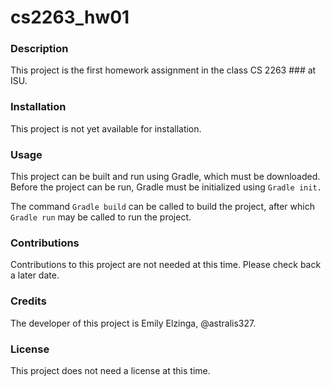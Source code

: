 # cs2263_hw01

### Description

This project is the first homework assignment in the class CS 2263 ### at ISU.

### Installation

This project is not yet available for installation.

### Usage

This project can be built and run using Gradle, which must be downloaded. Before
the project can be run, Gradle must be initialized using `Gradle init.`

The command `Gradle build` can be called to build the project, after which `Gradle run`
may be called to run the project.

### Contributions
Contributions to this project are not needed at this time. Please check back a later date.

### Credits
The developer of this project is Emily Elzinga, @astralis327.

### License
This project does not need a license at this time.
